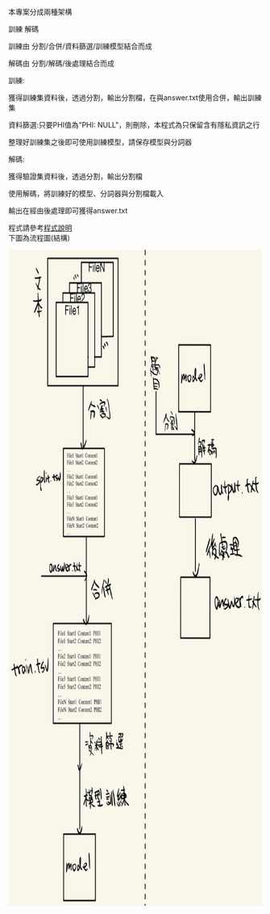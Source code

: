 本專案分成兩種架構

訓練  解碼

訓練由 分割/合併/資料篩選/訓練模型結合而成

解碼由 分割/解碼/後處理結合而成

訓練:

獲得訓練集資料後，透過分割，輸出分割檔，在與answer.txt使用合併，輸出訓練集

資料篩選:只要PHI值為"PHI: NULL"，則刪除，本程式為只保留含有隱私資訊之行

整理好訓練集之後即可使用訓練模型，請保存模型與分詞器

解碼:

獲得驗證集資料後，透過分割，輸出分割檔

使用解碼，將訓練好的模型、分詞器與分割檔載入

輸出在經由後處理即可獲得answer.txt

程式請參考[程式說明](程式說明.md)  
下圖為流程圖(結構)
<p align="center">
  <img src="static/結構.jpg" alt="Logo" width="900" height="1300">
